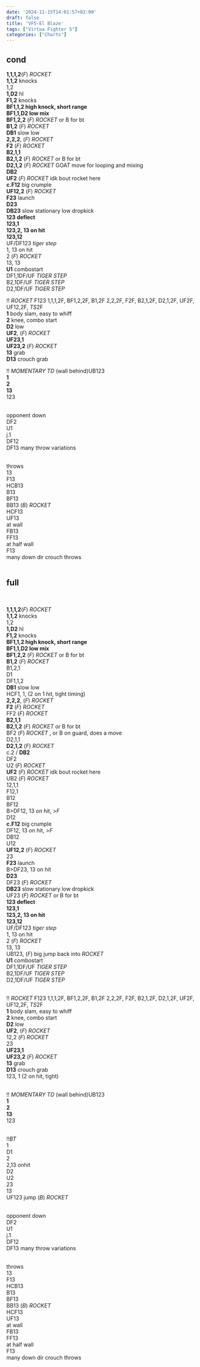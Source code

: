 ```yaml
---
date: '2024-11-15T14:01:57+02:00'
draft: false
title: 'VF5-El Blaze'
tags: ["Virtua Fighter 5"]
categories: ["Charts"]
---
```



## cond<br>

**1,1,1,2**(*F*)  *ROCKET*<br>
**1,1,2**  knocks<br>
1,2<br>
**1,D2** hl<br>
**F1,2** knocks<br>
**BF1,1,2 high knock, short range**<br>
**BF1,1,D2 low mix** <br>
**BF1,2,2** (*F*)  *ROCKET* or B for bt<br>
**B1,2** (*F*) *ROCKET*<br>
**DB1** slow low<br>
**2,2,2**, (*F*) *ROCKET*<br>
**F2** (*F*) *ROCKET*<br>
**B2,1,1**<br>
**B2,1,2** (*F*) *ROCKET* or B for bt<br>
**D2,1,2** (*F*) *ROCKET*        GOAT move for looping and mixing<br>
**DB2**<br>
**UF2** (*F*) *ROCKET* idk bout rocket here<br>
**c.F12**  big crumple<br>
**UF12,2** (*F*) *ROCKET*<br>
**F23**  launch<br>
**D23**<br>
**DB23**  slow stationary low dropkick<br>
**123   deflect**<br>
**123,1**<br>
**123,2, 13 on hit**<br>
**123,12**<br>
UF/DF123   *tiger step*<br>
	1, 13 on hit<br>
	2  (*F*) *ROCKET*<br>
	13, 13<br>
**U1**  combostart<br>
DF1,1DF/UF  *TIGER STEP*<br>
B2,1DF/UF *TIGER STEP*<br>
D2,1DF/UF *TIGER STEP*<br>

!! *ROCKET* F123  1,1,1,2F,  BF1,2,2F,  B1,2F  2,2,2F,  F2F,  B2,1,2F,  D2,1,2F,  UF2F, UF12,2F,  *TS*2F<br>
**1**  body slam, easy to whiff<br>
**2**  knee, combo start<br>
**D2**  low<br>
**UF2**, (*F*) *ROCKET*<br>
**UF23,1**<br>
**UF23,2** (*F*) *ROCKET*<br>
**13**  grab<br>
**D13** crouch grab<br>

!! *MOMENTARY TD* (wall behind)UB123<br>
**1**<br>
**2**<br>
**13**<br>
123<br>
<br>

opponent down<br>
DF2<br>
U1<br>
j.1<br>
DF12<br>
DF13 many throw variations<br>
<br>

throws<br>
13<br>
F13<br>
HCB13<br>
B13<br>
BF13<br>
BB13 (*B*) *ROCKET*<br>
HCF13<br>
UF13<br>
at wall<br>
FB13<br>
FF13<br>
at half wall<br>
F13<br>
many down dir crouch throws<br>
<br>

## full<br>
<br>

**1,1,1,2**(*F*)  *ROCKET*<br>
**1,1,2**  knocks<br>
1,2<br>
**1,D2** hl<br>
**F1,2** knocks<br>
**BF1,1,2 high knock, short range**<br>
**BF1,1,D2 low mix** <br>
**BF1,2,2** (*F*)  *ROCKET* or B for bt<br>
**B1,2** (*F*) *ROCKET*<br>
B1,2,1<br>
D1<br>
DF1,1,2<br>
**DB1** slow low<br>
HCF1, 1, (2 on 1 hit, tight timing)<br>
**2,2,2**, (*F*) *ROCKET*<br>
**F2** (*F*) *ROCKET*<br>
FF2 (*F*) *ROCKET*<br>
**B2,1,1**<br>
**B2,1,2** (*F*) *ROCKET* or B for bt<br>
BF2 (*F*) *ROCKET* , or B on guard, does a move<br>
D2,1,1<br>
**D2,1,2** (*F*) *ROCKET*<br>
c.2 / **DB2**<br>
DF2<br>
U2 (*F*) *ROCKET*<br>
**UF2** (*F*) *ROCKET* idk bout rocket here<br>
UB2 (*F*) *ROCKET*<br>
12,1,1<br>
F12,1<br>
B12<br>
BF12<br>
B>DF12, 13 on hit, >*F*<br>
D12<br>
**c.F12**  big crumple<br>
DF12, 13 on hit, >*F*<br>
DB12<br>
U12<br>
**UF12,2** (*F*) *ROCKET*<br>
23<br>
**F23**  launch<br>
B>DF23, 13 on hit<br>
**D23**<br>
DF23 (*F*) *ROCKET*<br>
**DB23**  slow stationary low dropkick<br>
UF23 (*F*) *ROCKET* or B for bt<br>
**123   deflect**<br>
**123,1**<br>
**123,2, 13 on hit**<br>
**123,12**<br>
UF/DF123   *tiger step*<br>
	1, 13 on hit<br>
	2  (*F*) *ROCKET*<br>
	13, 13<br>
UB123, (*F*)  big jump back into *ROCKET*<br>
**U1**  combostart<br>
DF1,1DF/UF  *TIGER STEP*<br>
B2,1DF/UF *TIGER STEP*<br>
D2,1DF/UF *TIGER STEP*<br>
<br>

!! *ROCKET* F123  1,1,1,2F,  BF1,2,2F,  B1,2F  2,2,2F,  F2F,  B2,1,2F,  D2,1,2F,  UF2F, UF12,2F,  *TS*2F<br>
**1**  body slam, easy to whiff<br>
**2**  knee, combo start<br>
**D2**  low<br>
**UF2**, (*F*) *ROCKET*<br>
12,2 (*F*) *ROCKET*<br>
23<br>
**UF23,1**<br>
**UF23,2** (*F*) *ROCKET*<br>
**13**  grab<br>
**D13** crouch grab<br>
123, 1 (2 on hit, tight)<br>
<br>

!! *MOMENTARY TD* (wall behind)UB123<br>
**1**<br>
**2**<br>
**13**<br>
123<br>
<br>

!!*BT*<br>
1<br>
D1<br>
2<br>
2,13 onhit<br>
D2<br>
U2<br>
23<br>
13<br>
UF123 jump (*B*) *ROCKET*<br>
<br>

opponent down<br>
DF2<br>
U1<br>
j.1<br>
DF12<br>
DF13 many throw variations<br>
<br>

throws<br>
13<br>
F13<br>
HCB13<br>
B13<br>
BF13<br>
BB13 (*B*) *ROCKET*<br>
HCF13<br>
UF13<br>
at wall<br>
FB13<br>
FF13<br>
at half wall<br>
F13<br>
many down dir crouch throws<br>
<br>
